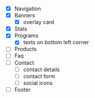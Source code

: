 - [x] Navigation
- [x] Banners
	- [x] overlay card
- [x] Stats
- [x] Programs
	- [x] texts on bottom left corner
- [ ] Products
- [ ] Faq
- [ ] Contact
	- [ ] contact details
	- [ ] contact form
	- [ ] social icons

- [ ] Footer